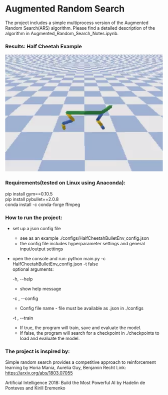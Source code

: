 # Augmented Random Search

The project includes a simple multiprocess version of the Augmented Random Search(ARS) algorithm. Please find a detailed description of the algorithm in Augmented_Random_Search_Notes.ipynb.

### Results: Half Cheetah Example

[![Watch the video](https://github.com/cpow-89/Augmented-Random-Search/blob/master/monitor/HalfCheetahBulletEnv-v0/Screenshot%20from%202018-07-17%2022-21-23.png)](https://raw.githubusercontent.com/cpow-89/Augmented-Random-Search/master/monitor/HalfCheetahBulletEnv-v0/openaigym.video.0.12196.video000000.mp4)

### Requirements(tested on Linux using Anaconda):

pip install gym==0.10.5<br>
pip install pybullet==2.0.8<br>
conda install -c conda-forge ffmpeg

### How to run the project:
- set up a json config file
	- see as an example ./configs/HalfCheetahBulletEnv_config.json
	- the config file includes hyperparameter settings and general input/output settings
- open the console and run:
	python main.py -c HalfCheetahBulletEnv_config.json -t false<br>
	optional arguments:<br>
  
  -h, --help<br>
    - show help message<br>
    
  -c , --config<br>
    - Config file name - file must be available as .json in ./configs<br>
    
  -t , --train    <br>
    - If true, the program will train, save and evaluate the model. <br>
    - If false, the program will search for a checkpoint in ./checkpoints to load and evaluate the model.<br>

### The project is inspired by:

Simple random search provides a competitive approach to reinforcement learning by Horia Mania, Aurelia Guy, Benjamin Recht
Link: https://arxiv.org/abs/1803.07055

Artificial Intelligence 2018: Build the Most Powerful AI by 
Hadelin de Ponteves and Kirill Eremenko 
